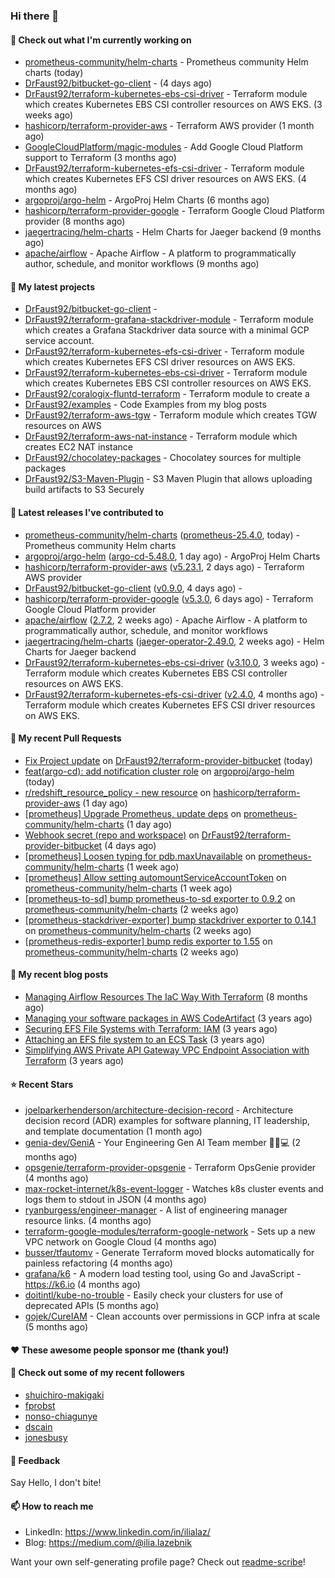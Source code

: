 ### Hi there 👋

#### 👷 Check out what I'm currently working on

- [prometheus-community/helm-charts](https://github.com/prometheus-community/helm-charts) - Prometheus community Helm charts (today)
- [DrFaust92/bitbucket-go-client](https://github.com/DrFaust92/bitbucket-go-client) -  (4 days ago)
- [DrFaust92/terraform-kubernetes-ebs-csi-driver](https://github.com/DrFaust92/terraform-kubernetes-ebs-csi-driver) - Terraform module which creates Kubernetes EBS CSI controller resources on AWS EKS. (3 weeks ago)
- [hashicorp/terraform-provider-aws](https://github.com/hashicorp/terraform-provider-aws) - Terraform AWS provider (1 month ago)
- [GoogleCloudPlatform/magic-modules](https://github.com/GoogleCloudPlatform/magic-modules) - Add Google Cloud Platform support to Terraform (3 months ago)
- [DrFaust92/terraform-kubernetes-efs-csi-driver](https://github.com/DrFaust92/terraform-kubernetes-efs-csi-driver) - Terraform module which creates Kubernetes EFS CSI driver resources on AWS EKS. (4 months ago)
- [argoproj/argo-helm](https://github.com/argoproj/argo-helm) - ArgoProj Helm Charts (6 months ago)
- [hashicorp/terraform-provider-google](https://github.com/hashicorp/terraform-provider-google) - Terraform Google Cloud Platform provider (8 months ago)
- [jaegertracing/helm-charts](https://github.com/jaegertracing/helm-charts) - Helm Charts for Jaeger backend (9 months ago)
- [apache/airflow](https://github.com/apache/airflow) - Apache Airflow - A platform to programmatically author, schedule, and monitor workflows (9 months ago)

#### 🌱 My latest projects

- [DrFaust92/bitbucket-go-client](https://github.com/DrFaust92/bitbucket-go-client) - 
- [DrFaust92/terraform-grafana-stackdriver-module](https://github.com/DrFaust92/terraform-grafana-stackdriver-module) - Terraform module which creates a Grafana Stackdriver data source with a minimal GCP service account.
- [DrFaust92/terraform-kubernetes-efs-csi-driver](https://github.com/DrFaust92/terraform-kubernetes-efs-csi-driver) - Terraform module which creates Kubernetes EFS CSI driver resources on AWS EKS.
- [DrFaust92/terraform-kubernetes-ebs-csi-driver](https://github.com/DrFaust92/terraform-kubernetes-ebs-csi-driver) - Terraform module which creates Kubernetes EBS CSI controller resources on AWS EKS.
- [DrFaust92/coralogix-fluntd-terraform](https://github.com/DrFaust92/coralogix-fluntd-terraform) - Terraform module to create a 
- [DrFaust92/examples](https://github.com/DrFaust92/examples) - Code Examples from my blog posts
- [DrFaust92/terraform-aws-tgw](https://github.com/DrFaust92/terraform-aws-tgw) - Terraform module which creates TGW resources on AWS
- [DrFaust92/terraform-aws-nat-instance](https://github.com/DrFaust92/terraform-aws-nat-instance) - Terraform module which creates EC2 NAT instance
- [DrFaust92/chocolatey-packages](https://github.com/DrFaust92/chocolatey-packages) - Chocolatey sources for multiple packages
- [DrFaust92/S3-Maven-Plugin](https://github.com/DrFaust92/S3-Maven-Plugin) - S3 Maven Plugin that allows uploading build artifacts to S3 Securely

#### 🔭 Latest releases I've contributed to

- [prometheus-community/helm-charts](https://github.com/prometheus-community/helm-charts) ([prometheus-25.4.0](https://github.com/prometheus-community/helm-charts/releases/tag/prometheus-25.4.0), today) - Prometheus community Helm charts
- [argoproj/argo-helm](https://github.com/argoproj/argo-helm) ([argo-cd-5.48.0](https://github.com/argoproj/argo-helm/releases/tag/argo-cd-5.48.0), 1 day ago) - ArgoProj Helm Charts
- [hashicorp/terraform-provider-aws](https://github.com/hashicorp/terraform-provider-aws) ([v5.23.1](https://github.com/hashicorp/terraform-provider-aws/releases/tag/v5.23.1), 2 days ago) - Terraform AWS provider
- [DrFaust92/bitbucket-go-client](https://github.com/DrFaust92/bitbucket-go-client) ([v0.9.0](https://github.com/DrFaust92/bitbucket-go-client/releases/tag/v0.9.0), 4 days ago) - 
- [hashicorp/terraform-provider-google](https://github.com/hashicorp/terraform-provider-google) ([v5.3.0](https://github.com/hashicorp/terraform-provider-google/releases/tag/v5.3.0), 6 days ago) - Terraform Google Cloud Platform provider
- [apache/airflow](https://github.com/apache/airflow) ([2.7.2](https://github.com/apache/airflow/releases/tag/2.7.2), 2 weeks ago) - Apache Airflow - A platform to programmatically author, schedule, and monitor workflows
- [jaegertracing/helm-charts](https://github.com/jaegertracing/helm-charts) ([jaeger-operator-2.49.0](https://github.com/jaegertracing/helm-charts/releases/tag/jaeger-operator-2.49.0), 2 weeks ago) - Helm Charts for Jaeger backend
- [DrFaust92/terraform-kubernetes-ebs-csi-driver](https://github.com/DrFaust92/terraform-kubernetes-ebs-csi-driver) ([v3.10.0](https://github.com/DrFaust92/terraform-kubernetes-ebs-csi-driver/releases/tag/v3.10.0), 3 weeks ago) - Terraform module which creates Kubernetes EBS CSI controller resources on AWS EKS.
- [DrFaust92/terraform-kubernetes-efs-csi-driver](https://github.com/DrFaust92/terraform-kubernetes-efs-csi-driver) ([v2.4.0](https://github.com/DrFaust92/terraform-kubernetes-efs-csi-driver/releases/tag/v2.4.0), 4 months ago) - Terraform module which creates Kubernetes EFS CSI driver resources on AWS EKS.

#### 🔨 My recent Pull Requests

- [Fix Project update](https://github.com/DrFaust92/terraform-provider-bitbucket/pull/182) on [DrFaust92/terraform-provider-bitbucket](https://github.com/DrFaust92/terraform-provider-bitbucket) (today)
- [feat(argo-cd): add notification cluster role](https://github.com/argoproj/argo-helm/pull/2315) on [argoproj/argo-helm](https://github.com/argoproj/argo-helm) (today)
- [r/redshift_resource_policy - new resource](https://github.com/hashicorp/terraform-provider-aws/pull/34149) on [hashicorp/terraform-provider-aws](https://github.com/hashicorp/terraform-provider-aws) (1 day ago)
- [[prometheus] Upgrade Prometheus, update deps](https://github.com/prometheus-community/helm-charts/pull/3947) on [prometheus-community/helm-charts](https://github.com/prometheus-community/helm-charts) (1 day ago)
- [Webhook secret (repo and workspace)](https://github.com/DrFaust92/terraform-provider-bitbucket/pull/181) on [DrFaust92/terraform-provider-bitbucket](https://github.com/DrFaust92/terraform-provider-bitbucket) (4 days ago)
- [[prometheus] Loosen typing for pdb.maxUnavailable](https://github.com/prometheus-community/helm-charts/pull/3927) on [prometheus-community/helm-charts](https://github.com/prometheus-community/helm-charts) (1 week ago)
- [[prometheus] Allow setting automountServiceAccountToken](https://github.com/prometheus-community/helm-charts/pull/3911) on [prometheus-community/helm-charts](https://github.com/prometheus-community/helm-charts) (1 week ago)
- [[prometheus-to-sd] bump prometheus-to-sd  exporter to 0.9.2](https://github.com/prometheus-community/helm-charts/pull/3899) on [prometheus-community/helm-charts](https://github.com/prometheus-community/helm-charts) (2 weeks ago)
- [[prometheus-stackdriver-exporter] bump stackdriver exporter to 0.14.1](https://github.com/prometheus-community/helm-charts/pull/3898) on [prometheus-community/helm-charts](https://github.com/prometheus-community/helm-charts) (2 weeks ago)
- [[prometheus-redis-exporter] bump redis exporter to 1.55](https://github.com/prometheus-community/helm-charts/pull/3897) on [prometheus-community/helm-charts](https://github.com/prometheus-community/helm-charts) (2 weeks ago)

#### 📜 My recent blog posts

- [Managing Airflow Resources The IaC Way With Terraform](https://engineering.placer.ai/managing-airflow-resources-the-iac-way-with-terraform-ea5b8db573ad?source=rss-cac402f06fa8------2) (8 months ago)
- [Managing your software packages in AWS CodeArtifact](https://medium.com/@ilia.lazebnik/managing-your-software-packages-in-aws-codeartifact-12d00053e243?source=rss-cac402f06fa8------2) (3 years ago)
- [Securing EFS File Systems with Terraform: IAM](https://medium.com/@ilia.lazebnik/securing-efs-file-systems-with-terraform-iam-d2a066c198ab?source=rss-cac402f06fa8------2) (3 years ago)
- [Attaching an EFS file system to an ECS Task](https://medium.com/@ilia.lazebnik/attaching-an-efs-file-system-to-an-ecs-task-7bd15b76a6ef?source=rss-cac402f06fa8------2) (3 years ago)
- [Simplifying AWS Private API Gateway VPC Endpoint Association with Terraform](https://medium.com/@ilia.lazebnik/simplifying-aws-private-api-gateway-vpc-endpoint-association-with-terraform-b379a247afbf?source=rss-cac402f06fa8------2) (3 years ago)

#### ⭐ Recent Stars

- [joelparkerhenderson/architecture-decision-record](https://github.com/joelparkerhenderson/architecture-decision-record) - Architecture decision record (ADR) examples for software planning, IT leadership, and template documentation (1 month ago)
- [genia-dev/GeniA](https://github.com/genia-dev/GeniA) - Your Engineering Gen AI Team member 🧬🤖💻 (2 months ago)
- [opsgenie/terraform-provider-opsgenie](https://github.com/opsgenie/terraform-provider-opsgenie) - Terraform OpsGenie provider (4 months ago)
- [max-rocket-internet/k8s-event-logger](https://github.com/max-rocket-internet/k8s-event-logger) - Watches k8s cluster events and logs them to stdout in JSON (4 months ago)
- [ryanburgess/engineer-manager](https://github.com/ryanburgess/engineer-manager) - A list of engineering manager resource links. (4 months ago)
- [terraform-google-modules/terraform-google-network](https://github.com/terraform-google-modules/terraform-google-network) - Sets up a new VPC network on Google Cloud (4 months ago)
- [busser/tfautomv](https://github.com/busser/tfautomv) - Generate Terraform moved blocks automatically for painless refactoring (4 months ago)
- [grafana/k6](https://github.com/grafana/k6) - A modern load testing tool, using Go and JavaScript - https://k6.io (4 months ago)
- [doitintl/kube-no-trouble](https://github.com/doitintl/kube-no-trouble) - Easily check your clusters for use of deprecated APIs (5 months ago)
- [gojek/CureIAM](https://github.com/gojek/CureIAM) - Clean accounts over permissions in GCP infra at scale (5 months ago)

#### ❤️ These awesome people sponsor me (thank you!)


#### 👯 Check out some of my recent followers

- [shuichiro-makigaki](https://github.com/shuichiro-makigaki)
- [fprobst](https://github.com/fprobst)
- [nonso-chiagunye](https://github.com/nonso-chiagunye)
- [dscain](https://github.com/dscain)
- [jonesbusy](https://github.com/jonesbusy)

#### 💬 Feedback

Say Hello, I don't bite!

#### 📫 How to reach me

- LinkedIn: https://www.linkedin.com/in/ilialaz/
- Blog: https://medium.com/@ilia.lazebnik

Want your own self-generating profile page? Check out [readme-scribe](https://github.com/muesli/readme-scribe)!

